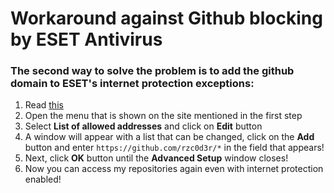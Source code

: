 # Workaround against Github blocking by ESET Antivirus

### The second way to solve the problem is to add the github domain to ESET's internet protection exceptions:
1. Read [this](https://help.eset.com/essp/17/en-US/idh_config_epfw_url_set_manager.html?idh_config_epfw_scan_http_address_list.html)
2. Open the menu that is shown on the site mentioned in the first step
3. Select **List of allowed addresses** and click on **Edit** button
4. A window will appear with a list that can be changed, click on the **Add** button and enter ```https://github.com/rzc0d3r/*``` in the field that appears!
5. Next, click **OK** button until the **Advanced Setup** window closes!
6. Now you can access my repositories again even with internet protection enabled!
   
